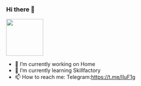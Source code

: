 ### Hi there 👋


<div>
  <img widht="100px" height="100px" src="https://steamcommunity.com/sharedfiles/filedetails/?id=2909717762"/>
</div>

- 🔭 I’m currently working on Home
- 🌱 I’m currently learning Skillfactory
- 📫 How to reach me: Telegram:https://t.me/IluF1g

